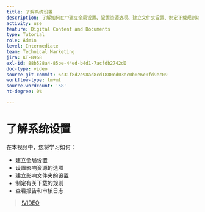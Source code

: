 ```yaml
---
title: 了解系统设置
description: 了解如何在中建立全局设置、设置资源选项、建立文件夹设置、制定下载规则以及查看报告和审核日志 [!UICONTROL Workfront DAM].
activity: use
feature: Digital Content and Documents
type: Tutorial
role: Admin
level: Intermediate
team: Technical Marketing
jira: KT-8968
exl-id: 88b528a4-85be-44ed-b4d1-7acfdb2742d0
doc-type: video
source-git-commit: 6c31f8d2e98ad8cd1880cd03ec0b0e6c0fd9ec09
workflow-type: tm+mt
source-wordcount: '58'
ht-degree: 0%

---
```


# 了解系统设置

在本视频中，您将学习如何：

* 建立全局设置
* 设置影响资源的选项
* 建立影响文件夹的设置
* 制定有关下载的规则
* 查看报告和审核日志

>[!VIDEO](https://video.tv.adobe.com/v/335231/?quality=12&learn=on)
